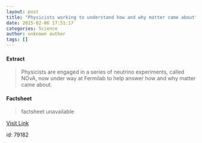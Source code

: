 ```yaml
---
layout: post
title: "Physicists working to understand how and why matter came about"
date: 2015-02-06 17:51:17
categories: Science
author: unknown author
tags: []
---
```



#### Extract
>Physicists are engaged in a series of neutrino experiments, called NOvA, now under way at Fermilab to help answer how and why matter came about.

#### Factsheet
>factsheet unavailable

[Visit Link](http://feeds.sciencedaily.com/~r/sciencedaily/~3/zx5fsnDSOOE/150206125117.htm)

id:   79182

